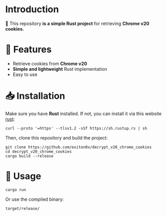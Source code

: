 # Introduction
🚀 This repository **is a simple Rust project** for retrieving **Chrome v20 cookies.**

# 📌 Features
- Retrieve cookies from **Chrome v20**
- **Simple and lightweight** Rust implementation
- Easy to use

# 📥 Installation
Make sure you have **Rust** installed. If not, you can install it via this website [rust](https://www.rust-lang.org/fr/tools/install):       
```
curl --proto '=https' --tlsv1.2 -sSf https://sh.rustup.rs | sh
```
Then, clone this repository and build the project:
```
git clone https://github.com/exiton0x/decrypt_v20_chrome_cookies
cd decrypt_v20_chrome_cookies
cargo build --release
```

# 🚀 Usage
```
cargo run
```
Or use the compiled binary:
```
target/release/
```

